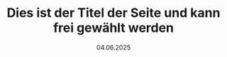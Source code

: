 ---
title: Dies ist der Titel der Seite und kann frei gewählt werden
description: Blog 1st Seite
img1: [URL-ZUM-BILD]#img-right
img2: [URL-ZUM-BILD]#img-left
img_bloglist: [URL-ZUM-BILD-FUER-DIE-BLOGLISTE]
date: 04.06.2025
---